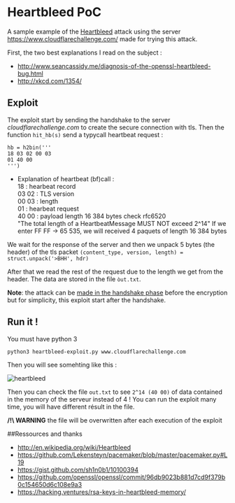 Heartbleed PoC
===========

A sample example of the [Heartbleed](http://en.wikipedia.org/wiki/Heartbleed) attack using the server https://www.cloudflarechallenge.com/ made for trying this attack.

First, the two best explanations I read on the subject :
* http://www.seancassidy.me/diagnosis-of-the-openssl-heartbleed-bug.html 
* http://xkcd.com/1354/

## Exploit

The exploit start by sending the handshake to the server *cloudflarechallenge.com* to create the secure connection with tls. Then the function `hit_hb(s)` send a typycall heartbeat request :
```
hb = h2bin('''
18 03 02 00 03
01 40 00
''')
````

* Explanation of heartbeat (bf)call : <br>
    18      : hearbeat record  <br>
    03 02   : TLS version  <br>
    00 03   : length  <br>
    01      : hearbeat request  <br>
    40 00   : payload length 16 384 bytes check rfc6520  <br>
                "The total length of a HeartbeatMessage MUST NOT exceed 2^14"
                If we enter FF FF -> 65 535, we will received 4 paquets of length 16 384 bytes
                
We wait for the response of the server and then we unpack 5 bytes (the header) of the tls packet `(content_type, version, length) = struct.unpack('>BHH', hdr)`

After that we read the rest of the request due to the length we get from the header.
The data are stored in the file `òut.txt`.
                
**Note**: the attack can be [made in the handshake phase](http://security.stackexchange.com/a/55117/41351) before the encryption but for simplicity, this exploit start after the handshake. 

## Run it !

You must have python 3

```
python3 heartbleed-exploit.py www.cloudflarechallenge.com
```

Then you will see somehting like this :

![heartbleed](https://i.gyazo.com/ccd58098438eff4124bf1e9bb9776ae5.png)

Then you can check the file `out.txt` to see `2^14 (40 00)` of data contained in the memory of the serveur instead of 4 !
You can run the exploit many time, you will have different résult in the file. 

**/!\ WARNING** the file will be overwritten after each execution of the exploit

##Ressources and thanks

* http://en.wikipedia.org/wiki/Heartbleed
* https://github.com/Lekensteyn/pacemaker/blob/master/pacemaker.py#L19
* https://gist.github.com/sh1n0b1/10100394
* https://github.com/openssl/openssl/commit/96db9023b881d7cd9f379b0c154650d6c108e9a3
* https://hacking.ventures/rsa-keys-in-heartbleed-memory/
